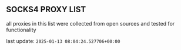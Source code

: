 ## SOCKS4 PROXY LIST

all proxies in this list were collected from open sources and tested for functionality

last update: `2025-01-13 08:04:24.527706+00:00`